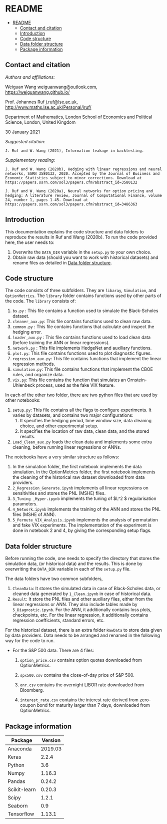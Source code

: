 # README	
- [README](#readme)
  - [Contact and citation](#contact-and-citation)
  - [Introduction](#introduction)
  - [Code structure](#code-structure)
  - [Data folder structure](#data-folder-structure)
  - [Package information](#package-information)


## Contact and citation

*Authors and affiliations:*

   Weiguan Wang [weiguanwang@outlook.com](), https://weiguanwang.github.io/

   Prof. Johannes Ruf [j.ruf@lse.ac.uk](), http://www.maths.lse.ac.uk/Personal/jruf/

   Department of Mathematics, London School of Economics and Political Science, London, United Kingdom

   30 January 2021


*Suggested citation:*
   
    J. Ruf and W. Wang (2021), Information leakage in backtesting.

*Supplementary reading:*

    J. Ruf and W. Wang (2020b), Hedging with linear regressions and neural networks, SSRN 3580132, 2020. Accepted by the Journal of Business and Economic Statistics subject to minor corrections. Download at https://papers.ssrn.com/sol3/papers.cfm?abstract_id=3580132

    J. Ruf and W. Wang (2020a), Neural networks for option pricing and hedging: A literature review, Journal of Computational Finance, volume 24, number 1, pages 1-45. Download at  https://papers.ssrn.com/sol3/papers.cfm?abstract_id=3486363

## Introduction

This documentation explains the code structure and data folders to reproduce the results in Ruf and Wang (2020b). To run the code provided here, the user needs to:

1. Overwrite the `DATA_DIR` variable in the `setup.py` to your own choice.
2. Obtain raw data (should you want to work with historical datasets) and rename files as detailed in [Data folder structure](#Data-folder-structure).

## Code structure

The code consists of three subfolders. They are `libaray`, `Simulation`, and `OptionMetrics`. The `library` folder contains functions used by other parts of the code. The `library` consists of:

1. `bs.py` : This file contains a function used to simulate the Black-Scholes dataset.
2. `cleaner_aux.py`: This file contains functions used to clean raw data.
3. `common.py` : This file contains functions that calculate and inspect the hedging error.
4. `loader_aux.py` : This file contains functions used to load clean data (before training the ANN or linear regressions).
5. `network.py` : This file implements HedgeNet and auxiliary functions.
6. `plot.py`: This file contains functions used to plot diagnostic figures. 
7. `regression_aux.py`: This file contains functions that implement the linear regression methods.
8. `simulation.py`: This file contains functions that implement the CBOE rules, and organize data.
9.  `vix.py`: This file contains the function that simulates an Ornstein-Uhlenbeck  process, used as the fake VIX feature.



In each of the other two folder, there are two python files that are used by other notebooks:

1. `setup.py`: This file contains all the flags to configure experiments. It varies by datasets, and contains two major configurations:
   1. It specifies the hedging period, time window size, data cleaning choice, and other experimental setup.
   2. It specifies the location of raw data, clean data, and the stored results.
2.  `Load_Clean_aux.py` loads the clean data and implements some extra cleaning, before running linear regressions or ANNs.

The notebooks have a very similar structure as follows:

1. In the simulation folder, the first notebook implements the data simulation. In the OptionMetrics folder, the first notebook implements the cleaning of the historical raw dataset downloaded from data providers. 
2. `2_Regression_Generate.ipynb` implements all linear regressions on sensitivities and stores the PNL (MSHE) files.
3. `3_Tuning _Hyper.ipynb` implements the tuning of $L^2 $ regularisation parameters. 
4. `4_Network.ipynb` implements the training of the ANN and stores the PNL files (MSHE of ANN).
5. `5_Permute_VIX_Analysis.ipynb` implements the analysis of permutation and fake VIX experiments. The implementation of the experiment is done in notebook 2 and 4, by giving the corresponding setup flags. 

## Data folder structure

Before running the code, one needs to specify the directory that stores the simulation data, (or historical data) and the results. This is done by overwriting the `DATA_DIR` variable in each of the `setup.py` file. 

The data folders  have two common subfolders,

1. `CleanData`: It stores the simulated data in case of Black-Scholes data, or cleaned data generated by `1_Clean.ipynb` in case of historical data.
2. `Result`: It store the PNL files and other auxiliary files, either from the linear regressions or ANN. They also include  tables made by `5_Diagnostic.ipynb`. For the ANN, it additionally contains loss plots, checkpoints, etc. For the linear regression, it additionally contains regression coefficients, standard errors, etc.

For the historical dataset, there is an extra folder `RawData` to store data given by data providers. Data needs to be arranged and renamed in the following way for the code to run.

- For the S\&P 500 data. There are 4 files:

  1. `option_price.csv` contains option quotes downloaded from OptionMetrics. 

  2. `spx500.csv` contains the close-of-day price of S\&P 500. 

  3. `onr.csv` contains the overnight LIBOR rate downloaded from Bloomberg.

  4. `interest_rate.csv` contains the interest rate derived from zero-coupon bond for maturity larger than 7 days, downloaded from OptionMetrics.


## Package information

| Package      | Version |
| ------------ | ------- |
| Anaconda     | 2019.03 |
| Keras        | 2.2.4   |
| Python       | 3.6     |
| Numpy        | 1.16.3  |
| Pandas       | 0.24.2  |
| Scikit-learn | 0.20.3  |
| Scipy        | 1.2.1   |
| Seaborn      | 0.9     |
| Tensorflow   | 1.13.1  |

